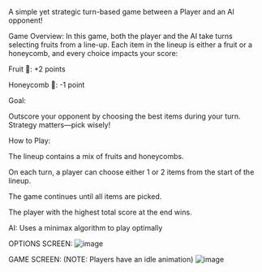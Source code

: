 A simple yet strategic turn-based game between a Player and an AI opponent!

Game Overview:
In this game, both the player and the AI take turns selecting fruits from a line-up. Each item in the lineup is either a fruit or a honeycomb, and every choice impacts your score:

Fruit 🍎: +2 points

Honeycomb 🍯: -1 point

Goal:

Outscore your opponent by choosing the best items during your turn. Strategy matters—pick wisely!

How to Play:

The lineup contains a mix of fruits and honeycombs.

On each turn, a player can choose either 1 or 2 items from the start of the lineup.

The game continues until all items are picked.

The player with the highest total score at the end wins.

AI: Uses a minimax algorithm to play optimally

OPTIONS SCREEN:
![image](https://github.com/user-attachments/assets/9acad06a-0a2b-42bb-9a24-7ebbacc7571c)

GAME SCREEN:
(NOTE: Players have an idle animation)
![image](https://github.com/user-attachments/assets/b7332601-6a7b-4b99-b0bb-074c93b0f232)
